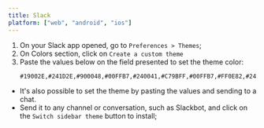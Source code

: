 ```yaml
---
title: Slack
platform: ["web", "android", "ios"]
---
```


1. On your Slack app opened, go to `Preferences > Themes`;
2. On Colors section, click on `Create a custom theme`
3. Paste the values below on the field presented to set the theme color:
   ```
   #19002E,#241D2E,#900048,#00FFB7,#240041,#C79BFF,#00FFB7,#FF0E82,#240041,#FF0E82
   ```

- It's also possible to set the theme by pasting the values and sending to a chat.
- Send it to any channel or conversation, such as Slackbot, and click on the `Switch sidebar theme` button to install;
